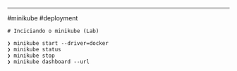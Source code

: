 ----
#minikube #deployment 

```shell
# Inciciando o minikube (Lab)

❯ minikube start --driver=docker
❯ minikube status
❯ minikube stop
❯ minikube dashboard --url

```

